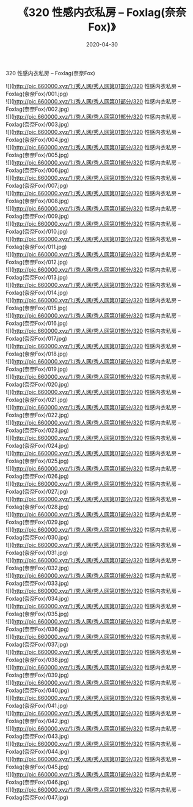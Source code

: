 ﻿---
layout: post
title:  《320 性感内衣私房 – Foxlag(奈奈Fox)》
date:   2020-04-30
img: http://pic.660000.xyz/1:/秀人网/秀人网第01部分/320 性感内衣私房 – Foxlag(奈奈Fox)/000.jpg
categories: [美女, 清纯, 唯美]
---

320 性感内衣私房 – Foxlag(奈奈Fox)

  ![](http://pic.660000.xyz/1:/秀人网/秀人网第01部分/320 性感内衣私房 – Foxlag(奈奈Fox)/001.jpg) <br> ![](http://pic.660000.xyz/1:/秀人网/秀人网第01部分/320 性感内衣私房 – Foxlag(奈奈Fox)/002.jpg) <br> ![](http://pic.660000.xyz/1:/秀人网/秀人网第01部分/320 性感内衣私房 – Foxlag(奈奈Fox)/003.jpg) <br> ![](http://pic.660000.xyz/1:/秀人网/秀人网第01部分/320 性感内衣私房 – Foxlag(奈奈Fox)/004.jpg) <br> ![](http://pic.660000.xyz/1:/秀人网/秀人网第01部分/320 性感内衣私房 – Foxlag(奈奈Fox)/005.jpg) <br> ![](http://pic.660000.xyz/1:/秀人网/秀人网第01部分/320 性感内衣私房 – Foxlag(奈奈Fox)/006.jpg) <br> ![](http://pic.660000.xyz/1:/秀人网/秀人网第01部分/320 性感内衣私房 – Foxlag(奈奈Fox)/007.jpg) <br> ![](http://pic.660000.xyz/1:/秀人网/秀人网第01部分/320 性感内衣私房 – Foxlag(奈奈Fox)/008.jpg) <br> ![](http://pic.660000.xyz/1:/秀人网/秀人网第01部分/320 性感内衣私房 – Foxlag(奈奈Fox)/009.jpg) <br> ![](http://pic.660000.xyz/1:/秀人网/秀人网第01部分/320 性感内衣私房 – Foxlag(奈奈Fox)/010.jpg) <br> ![](http://pic.660000.xyz/1:/秀人网/秀人网第01部分/320 性感内衣私房 – Foxlag(奈奈Fox)/011.jpg) <br> ![](http://pic.660000.xyz/1:/秀人网/秀人网第01部分/320 性感内衣私房 – Foxlag(奈奈Fox)/012.jpg) <br> ![](http://pic.660000.xyz/1:/秀人网/秀人网第01部分/320 性感内衣私房 – Foxlag(奈奈Fox)/013.jpg) <br> ![](http://pic.660000.xyz/1:/秀人网/秀人网第01部分/320 性感内衣私房 – Foxlag(奈奈Fox)/014.jpg) <br> ![](http://pic.660000.xyz/1:/秀人网/秀人网第01部分/320 性感内衣私房 – Foxlag(奈奈Fox)/015.jpg) <br> ![](http://pic.660000.xyz/1:/秀人网/秀人网第01部分/320 性感内衣私房 – Foxlag(奈奈Fox)/016.jpg) <br> ![](http://pic.660000.xyz/1:/秀人网/秀人网第01部分/320 性感内衣私房 – Foxlag(奈奈Fox)/017.jpg) <br> ![](http://pic.660000.xyz/1:/秀人网/秀人网第01部分/320 性感内衣私房 – Foxlag(奈奈Fox)/018.jpg) <br> ![](http://pic.660000.xyz/1:/秀人网/秀人网第01部分/320 性感内衣私房 – Foxlag(奈奈Fox)/019.jpg) <br> ![](http://pic.660000.xyz/1:/秀人网/秀人网第01部分/320 性感内衣私房 – Foxlag(奈奈Fox)/020.jpg) <br> ![](http://pic.660000.xyz/1:/秀人网/秀人网第01部分/320 性感内衣私房 – Foxlag(奈奈Fox)/021.jpg) <br> ![](http://pic.660000.xyz/1:/秀人网/秀人网第01部分/320 性感内衣私房 – Foxlag(奈奈Fox)/022.jpg) <br> ![](http://pic.660000.xyz/1:/秀人网/秀人网第01部分/320 性感内衣私房 – Foxlag(奈奈Fox)/023.jpg) <br> ![](http://pic.660000.xyz/1:/秀人网/秀人网第01部分/320 性感内衣私房 – Foxlag(奈奈Fox)/024.jpg) <br> ![](http://pic.660000.xyz/1:/秀人网/秀人网第01部分/320 性感内衣私房 – Foxlag(奈奈Fox)/025.jpg) <br> ![](http://pic.660000.xyz/1:/秀人网/秀人网第01部分/320 性感内衣私房 – Foxlag(奈奈Fox)/026.jpg) <br> ![](http://pic.660000.xyz/1:/秀人网/秀人网第01部分/320 性感内衣私房 – Foxlag(奈奈Fox)/027.jpg) <br> ![](http://pic.660000.xyz/1:/秀人网/秀人网第01部分/320 性感内衣私房 – Foxlag(奈奈Fox)/028.jpg) <br> ![](http://pic.660000.xyz/1:/秀人网/秀人网第01部分/320 性感内衣私房 – Foxlag(奈奈Fox)/029.jpg) <br> ![](http://pic.660000.xyz/1:/秀人网/秀人网第01部分/320 性感内衣私房 – Foxlag(奈奈Fox)/030.jpg) <br> ![](http://pic.660000.xyz/1:/秀人网/秀人网第01部分/320 性感内衣私房 – Foxlag(奈奈Fox)/031.jpg) <br> ![](http://pic.660000.xyz/1:/秀人网/秀人网第01部分/320 性感内衣私房 – Foxlag(奈奈Fox)/032.jpg) <br> ![](http://pic.660000.xyz/1:/秀人网/秀人网第01部分/320 性感内衣私房 – Foxlag(奈奈Fox)/033.jpg) <br> ![](http://pic.660000.xyz/1:/秀人网/秀人网第01部分/320 性感内衣私房 – Foxlag(奈奈Fox)/034.jpg) <br> ![](http://pic.660000.xyz/1:/秀人网/秀人网第01部分/320 性感内衣私房 – Foxlag(奈奈Fox)/035.jpg) <br> ![](http://pic.660000.xyz/1:/秀人网/秀人网第01部分/320 性感内衣私房 – Foxlag(奈奈Fox)/036.jpg) <br> ![](http://pic.660000.xyz/1:/秀人网/秀人网第01部分/320 性感内衣私房 – Foxlag(奈奈Fox)/037.jpg) <br> ![](http://pic.660000.xyz/1:/秀人网/秀人网第01部分/320 性感内衣私房 – Foxlag(奈奈Fox)/038.jpg) <br> ![](http://pic.660000.xyz/1:/秀人网/秀人网第01部分/320 性感内衣私房 – Foxlag(奈奈Fox)/039.jpg) <br> ![](http://pic.660000.xyz/1:/秀人网/秀人网第01部分/320 性感内衣私房 – Foxlag(奈奈Fox)/040.jpg) <br> ![](http://pic.660000.xyz/1:/秀人网/秀人网第01部分/320 性感内衣私房 – Foxlag(奈奈Fox)/041.jpg) <br> ![](http://pic.660000.xyz/1:/秀人网/秀人网第01部分/320 性感内衣私房 – Foxlag(奈奈Fox)/042.jpg) <br> ![](http://pic.660000.xyz/1:/秀人网/秀人网第01部分/320 性感内衣私房 – Foxlag(奈奈Fox)/043.jpg) <br> ![](http://pic.660000.xyz/1:/秀人网/秀人网第01部分/320 性感内衣私房 – Foxlag(奈奈Fox)/044.jpg) <br> ![](http://pic.660000.xyz/1:/秀人网/秀人网第01部分/320 性感内衣私房 – Foxlag(奈奈Fox)/045.jpg) <br> ![](http://pic.660000.xyz/1:/秀人网/秀人网第01部分/320 性感内衣私房 – Foxlag(奈奈Fox)/046.jpg) <br> ![](http://pic.660000.xyz/1:/秀人网/秀人网第01部分/320 性感内衣私房 – Foxlag(奈奈Fox)/047.jpg) <br>